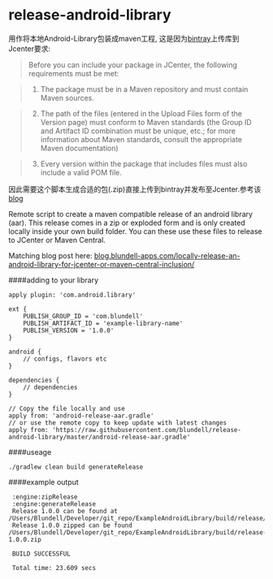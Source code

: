 release-android-library
=======================
用作将本地Android-Library包装成maven工程, 这是因为[bintray](https://bintray.com/)上传库到Jcenter要求:
> Before you can include your package in JCenter, the following requirements must be met:

> 1. The package must be in a Maven repository and must contain Maven sources.

> 2. The path of the files (entered in the Upload Files form of the Version page) must conform to Maven standards (the Group ID and Artifact ID combination must be unique, etc.; for more information about Maven standards, consult the appropriate Maven documentation)

> 3. Every version within the package that includes files must also include a valid POM file.

因此需要这个脚本生成合适的包(.zip)直接上传到bintray并发布至Jcenter.参考该[blog](https://medium.com/@tigr/how-to-publish-your-android-studio-library-to-jcenter-5384172c4739#.cxq364us2)

Remote script to create a maven compatible release of an android library (aar). This release comes in a zip or exploded form and is only created locally inside your own build folder. You can these use these files to release to JCenter or Maven Central.

Matching blog post here: [blog.blundell-apps.com/locally-release-an-android-library-for-jcenter-or-maven-central-inclusion/](http://blog.blundell-apps.com/locally-release-an-android-library-for-jcenter-or-maven-central-inclusion/)

####adding to your library
```
apply plugin: 'com.android.library'

ext {
    PUBLISH_GROUP_ID = 'com.blundell'
    PUBLISH_ARTIFACT_ID = 'example-library-name'
    PUBLISH_VERSION = '1.0.0'
}

android {
    // configs, flavors etc
}

dependencies {
    // dependencies
}

// Copy the file locally and use
apply from: 'android-release-aar.gradle'
// or use the remote copy to keep update with latest changes
apply from: 'https://raw.githubusercontent.com/blundell/release-android-library/master/android-release-aar.gradle'
```


####useage

`./gradlew clean build generateRelease`

####example output


```
 :engine:zipRelease
 :engine:generateRelease
 Release 1.0.0 can be found at /Users/Blundell/Developer/git_repo/ExampleAndroidLibrary/build/release/1.0.0/
 Release 1.0.0 zipped can be found /Users/Blundell/Developer/git_repo/ExampleAndroidLibrary/build/release-1.0.0.zip

 BUILD SUCCESSFUL
 
 Total time: 23.609 secs
```

